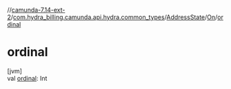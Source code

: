 //[camunda-7.14-ext-2](../../../../index.md)/[com.hydra_billing.camunda.api.hydra.common_types](../../index.md)/[AddressState](../index.md)/[On](index.md)/[ordinal](ordinal.md)

# ordinal

[jvm]\
val [ordinal](ordinal.md): Int
